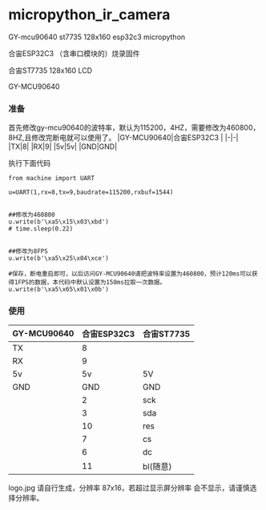 # micropython_ir_camera
GY-mcu90640 st7735 128x160 esp32c3 micropython 

合宙ESP32C3  （含串口模块的）烧录固件 

合宙ST7735 128x160 LCD  

GY-MCU90640  

### 准备
首先修改gy-mcu90640的波特率，默认为115200，4HZ，需要修改为460800，8HZ,且修改完断电就可以使用了。
|GY-MCU90640|合宙ESP32C3  |
|-|-|
|TX|8|
|RX|9|
|5v|5v|
|GND|GND|

执行下面代码

```
from machine import UART

u=UART(1,rx=8,tx=9,baudrate=115200,rxbuf=1544)


##修改为460800
u.write(b'\xa5\x15\x03\xbd')
# time.sleep(0.22)


##修改为8FPS
u.write(b'\xa5\x25\x04\xce')

#保存，断电重启即可，以后访问GY-MCU90640请把波特率设置为460800，预计120ms可以获得1FPS的数据，本代码中默认设置为150ms拉取一次数据。
u.write(b'\xa5\x65\x01\x0b')

```


### 使用

|GY-MCU90640|合宙ESP32C3  |合宙ST7735|
|-|-|-|
|TX|8||
|RX|9||
|5v|5v|5V|
|GND|GND|GND|
||2|sck|
||3|sda|
||10|res|
||7|cs|
||6|dc|
||11|bl(随意)|

logo.jpg 请自行生成，分辨率 87x16，若超过显示屏分辨率 会不显示，请谨慎选择分辨率。

